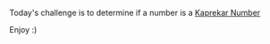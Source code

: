 Today's challenge is to determine if a number is a [Kaprekar Number](http://mathworld.wolfram.com/KaprekarNumber.html)

Enjoy :)